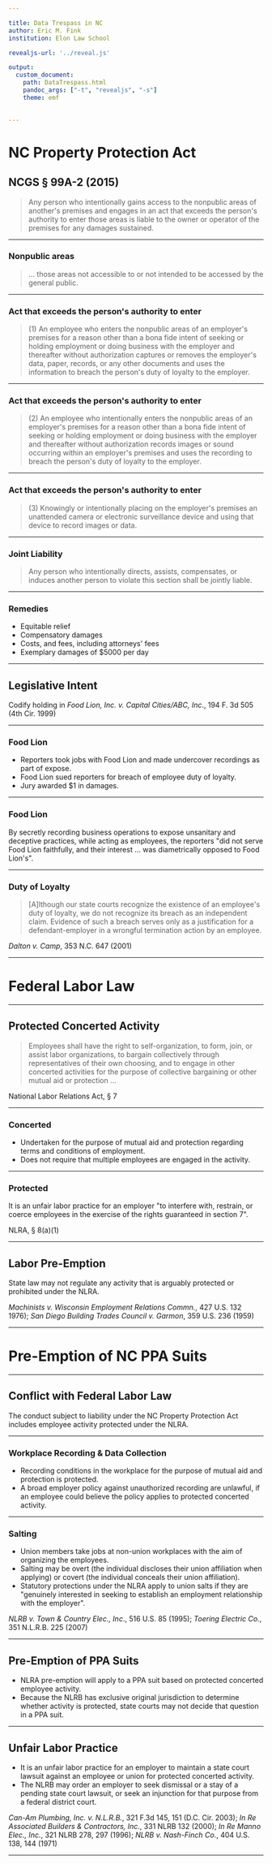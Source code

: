 ```yaml
---

title: Data Trespass in NC
author: Eric M. Fink
institution: Elon Law School 

revealjs-url: '../reveal.js'

output: 
  custom_document:
    path: DataTrespass.html
    pandoc_args: ["-t", "revealjs", "-s"]
    theme: emf

    
---
```


# NC Property Protection Act 
## NCGS § 99A-2 (2015)

> Any person who intentionally gains access to the nonpublic areas of another's premises and engages in an act that exceeds the person's authority to enter those areas is liable to the owner or operator of the premises for any damages sustained.


*** 

### Nonpublic areas 

> ... those areas not accessible to or not intended to be accessed by the general public.

*** 

### Act that exceeds the person's authority to enter

> (1) An employee who enters the nonpublic areas of an employer's premises for a reason other than a bona fide intent of seeking or holding employment or doing business with the employer and thereafter without authorization captures or removes the employer's data, paper, records, or any other documents and uses the information to breach the person's duty of loyalty to the employer.


*** 

### Act that exceeds the person's authority to enter

> (2) An employee who intentionally enters the nonpublic areas of an employer's premises for a reason other than a bona fide intent of seeking or holding employment or doing business with the employer and thereafter without authorization records images or sound occurring within an employer's premises and uses the recording to breach the person's duty of loyalty to the employer.

*** 

### Act that exceeds the person's authority to enter

> (3) Knowingly or intentionally placing on the employer's premises an unattended camera or electronic surveillance device and using that device to record images or data.

*** 

### Joint Liability 

> Any person who intentionally directs, assists, compensates, or induces another person to violate this section shall be jointly liable. 

*** 

### Remedies 

- Equitable relief
- Compensatory damages
- Costs, and fees, including attorneys' fees 
- Exemplary damages of $5000 per day 

*** 

## Legislative Intent 

Codify holding in _Food Lion, Inc. v. Capital Cities/ABC, Inc_., 194 F. 3d 505 (4th Cir. 1999) 

*** 

### Food Lion

- Reporters took jobs with Food Lion and made undercover recordings as part of expose. 
- Food Lion sued reporters for breach of employee duty of loyalty.
- Jury awarded $1 in damages.

*** 

### Food Lion

By secretly recording business operations to expose unsanitary and deceptive practices, while acting as employees, the reporters "did not serve Food Lion faithfully, and their interest ... was diametrically opposed to Food Lion's".

*** 

### Duty of Loyalty 

> [A]lthough our state courts recognize the existence of an employee's duty of loyalty, we do not recognize its breach as an independent claim. Evidence of such a breach serves only as a justification for a defendant-employer in a wrongful termination action by an employee.

_Dalton v. Camp_, 353 N.C. 647 (2001) 

*** 

# Federal Labor Law 

*** 

## Protected Concerted Activity 

> Employees shall have the right to self-organization, to form, join, or assist labor organizations, to bargain collectively through representatives of their own choosing, and to engage in other concerted activities for the purpose of collective bargaining or other mutual aid or protection ... 

National Labor Relations Act, § 7  

*** 

### Concerted 

- Undertaken for the purpose of mutual aid and protection regarding terms and conditions of employment.
- Does not require that multiple employees are engaged in the activity.

*** 

### Protected 

It is an unfair labor practice for an employer "to interfere with, restrain, or coerce employees in the exercise of the rights guaranteed in section 7".

NLRA, § 8(a)(1)

*** 

## Labor Pre-Emption 

State law may not regulate any activity that is arguably protected or prohibited under the NLRA.

_Machinists v. Wisconsin Employment Relations Commn._, 427 U.S. 132 1976); _San Diego Building Trades Council v. Garmon_, 359 U.S. 236 (1959)

*** 

# Pre-Emption of NC PPA Suits

*** 

## Conflict with Federal Labor Law 

The conduct subject to liability under the NC Property Protection Act includes employee activity protected under the NLRA.

*** 

### Workplace Recording & Data Collection 

- Recording conditions in the workplace for the purpose of mutual aid and protection is protected.
- A broad employer policy against unauthorized recording are unlawful, if an employee could believe the policy applies to protected concerted activity. 

*** 

### Salting 

- Union members take jobs at non-union workplaces with the aim of organizing the employees. 
- Salting may be overt (the individual discloses their union affiliation when applying) or covert (the individual conceals their union affiliation). 
- Statutory protections under the NLRA apply to union salts if they are "genuinely interested in seeking to establish an employment relationship with the employer".
 
_NLRB v. Town & Country Elec., Inc_., 516 U.S. 85 (1995); _Toering Electric Co._, 351 N.L.R.B. 225 (2007) 

*** 

## Pre-Emption of PPA Suits 

- NLRA pre-emption will apply to a PPA suit based on protected concerted employee activity. 
- Because the NLRB has exclusive original jurisdiction to determine whether activity is protected, state courts may not decide that question in a PPA suit. 

*** 

## Unfair Labor Practice 

- It is an unfair labor practice for an employer to maintain a state court lawsuit against an employee or union for protected concerted activity. 
- The NLRB may order an employer to seek dismissal or a stay of a pending state court lawsuit, or seek an injunction for that purpose from a federal district court. 

_Can-Am Plumbing, Inc. v. N.L.R.B._, 321 F.3d 145, 151 (D.C. Cir. 2003);  _In Re Associated Builders & Contractors, Inc._, 331 NLRB 132 (2000); _In Re Manno Elec., Inc._, 321 NLRB 278, 297 (1996); _NLRB v. Nash-Finch Co._, 404 U.S. 138, 144 (1971)

*** 